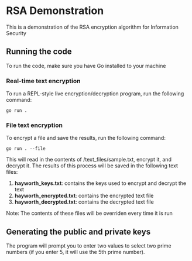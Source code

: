 # RSA Demonstration

This is a demonstration of the RSA encryption algorithm for Information Security

## Running the code

To run the code, make sure you have Go installed to your machine

### Real-time text encryption

To run a REPL-style live encryption/decryption program, run the following command:

``` go run . ```

### File text encryption

To encrypt a file and save the results, run the following command:

``` go run . --file ```

This will read in the contents of /text_files/sample.txt, encrypt it, and decrypt it.
The results of this process will be saved in the following text files:

1. **hayworth_keys.txt**: contains the keys used to encrypt and decrypt the text
2. **hayworth_encrypted.txt**: contains the encrypted text file
3. **hayworth_decrypted.txt**: contains the decrypted text file

Note: The contents of these files will be overriden every time it is run

## Generating the public and private keys

The program will prompt you to enter two values to select two prime numbers (if you enter 5, it will use the 5th prime number).